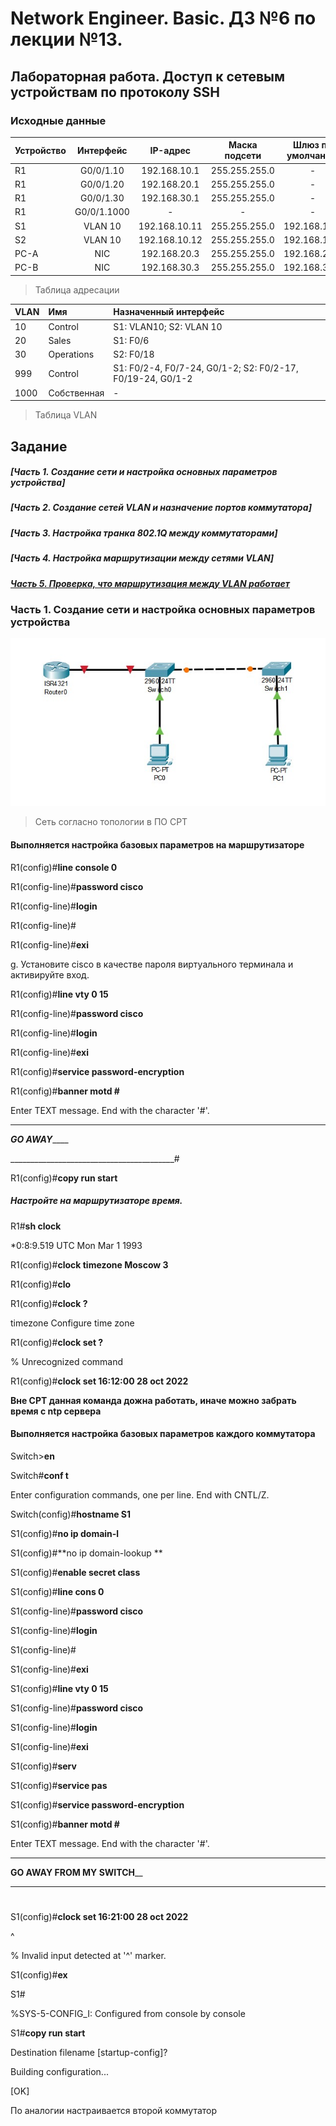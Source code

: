 
# Network Engineer. Basic. ДЗ №6 по лекции №13.

## Лабораторная работа. Доступ к сетевым устройствам по протоколу SSH

### Исходные данные

| Устройство  | Интерфейс   | IP-адрес|Маска подсети|Шлюз по умолчанию|
| :------------ |:---------------:| :---------------:| :---------------:| :-----:|
| R1      | G0/0/1.10 | 192.168.10.1 |255.255.255.0 |-|
| R1      | G0/0/1.20 | 192.168.20.1 |255.255.255.0 |-|
| R1      | G0/0/1.30 | 192.168.30.1 |255.255.255.0 |-|
| R1      | G0/0/1.1000 | - |- |-|
| S1      | VLAN 10 | 192.168.10.11 |255.255.255.0 |192.168.10.1 |
| S2      | VLAN 10 | 192.168.10.12 |255.255.255.0 |192.168.10.1 |
| PC-A      | NIC       |  192.168.20.3 |255.255.255.0 |192.168.20.1 |
| PC-B      | NIC       |  192.168.30.3 |255.255.255.0 |192.168.30.1 |
>Таблица адресации

| VLAN | Имя   | Назначенный интерфейс|
| :------------ |:---------------| :---------------|
| 10     | Control | S1: VLAN10; S2: VLAN 10|
| 20     | Sales | S1: F0/6|
| 30    | Operations| S2: F0/18|
| 999     | Control | S1: F0/2-4, F0/7-24, G0/1-2; S2: F0/2-17, F0/19-24, G0/1-2|
| 1000  | Собственная | -|
>Таблица VLAN

## Задание

##### [Часть 1. Создание сети и настройка основных параметров устройства]

##### [Часть 2. Создание сетей VLAN и назначение портов коммутатора]

##### [Часть 3. Настройка транка 802.1Q между коммутаторами]

##### [Часть 4. Настройка маршрутизации между сетями VLAN]

##### [Часть 5. Проверка, что маршрутизация между VLAN работает](https://github.com/yksie/Network-engineer/blob/main/lab05(lec11)/readme.md#%D1%87%D0%B0%D1%81%D1%82%D1%8C-4-%D0%BD%D0%B0%D1%81%D1%82%D1%80%D0%BE%D0%B9%D0%BA%D0%B0-%D0%BF%D1%80%D0%BE%D1%82%D0%BE%D0%BA%D0%BE%D0%BB%D0%B0-ssh-%D1%81-%D0%B8%D1%81%D0%BF%D0%BE%D0%BB%D1%8C%D0%B7%D0%BE%D0%B2%D0%B0%D0%BD%D0%B8%D0%B5%D0%BC-%D0%B8%D0%BD%D1%82%D0%B5%D1%80%D1%84%D0%B5%D0%B9%D1%81%D0%B0-%D0%BA%D0%BE%D0%BC%D0%B0%D0%BD%D0%B4%D0%BD%D0%BE%D0%B9-%D1%81%D1%82%D1%80%D0%BE%D0%BA%D0%B8-cli-%D0%BA%D0%BE%D0%BC%D0%BC%D1%83%D1%82%D0%B0%D1%82%D0%BE%D1%80%D0%B0)


### Часть 1. Создание сети и настройка основных параметров устройства

![](https://github.com/yksie/Network-engineer/blob/main/lab06(lec13)/Screenshot_1.jpg)
> Сеть согласно топологии в ПО СРТ

#### Выполняется настройка базовых параметров на маршрутизаторе

R1(config)#**line console 0**

R1(config-line)#**password cisco**

R1(config-line)#**login**

R1(config-line)#

R1(config-line)#**exi**

g.	Установите cisco в качестве пароля виртуального терминала и активируйте вход.

R1(config)#**line vty 0 15**

R1(config-line)#**password cisco**

R1(config-line)#**login**

R1(config-line)#**exi**

R1(config)#**service password-encryption**

R1(config)#**banner motd #**

Enter TEXT message. End with the character '#'.

_________________________________________

_______________GO AWAY___________________

_________________________________________#

R1(config)#**copy run start**

##### Настройте на маршрутизаторе время.

R1#**sh clock**

*0:8:9.519 UTC Mon Mar 1 1993

R1(config)#**clock timezone Moscow 3**

R1(config)#**clo**

R1(config)#**clock ?**

timezone Configure time zone

R1(config)#**clock set ?**

% Unrecognized command

R1(config)#**clock set 16:12:00 28 oct 2022**

**Вне CPT данная команда дожна работать, иначе можно забрать время с ntp сервера**

#### Выполняется настройка базовых параметров каждого коммутатора

Switch>**en**

Switch#**conf t**

Enter configuration commands, one per line.  End with CNTL/Z.

Switch(config)#**hostname S1**

S1(config)#**no ip domain-l**

S1(config)#**no ip domain-lookup **

S1(config)#**enable secret class**

S1(config)#**line cons 0**

S1(config-line)#**password cisco**

S1(config-line)#**login**

S1(config-line)#

S1(config-line)#**exi**

S1(config)#**line vty 0 15**

S1(config-line)#**password cisco**

S1(config-line)#**login**

S1(config-line)#**exi**

S1(config)#**serv**

S1(config)#**service pas**

S1(config)#**service password-encryption**

S1(config)#**banner motd #**

Enter TEXT message.  End with the character '#'.

________________________

____GO AWAY FROM MY SWITCH______
___________________________________________

#

S1(config)#**clock set 16:21:00 28 oct 2022**

^

% Invalid input detected at '^' marker.

S1(config)#**ex**

S1#

%SYS-5-CONFIG_I: Configured from console by console

S1#**copy run start**

Destination filename [startup-config]? 

Building configuration...

[OK]

По аналогии настраивается второй коммутатор

